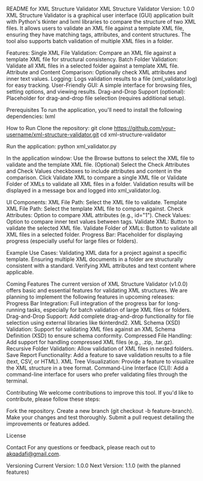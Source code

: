 README for XML Structure Validator
XML Structure Validator
Version: 1.0.0
XML Structure Validator is a graphical user interface (GUI) application built with Python's tkinter and lxml libraries to compare the structure of two XML files. It allows users to validate an XML file against a template XML file, ensuring they have matching tags, attributes, and content structures. The tool also supports batch validation of multiple XML files in a folder.

Features:
Single XML File Validation: Compare an XML file against a template XML file for structural consistency.
Batch Folder Validation: Validate all XML files in a selected folder against a template XML file.
Attribute and Content Comparison: Optionally check XML attributes and inner text values.
Logging: Logs validation results to a file (xml_validator.log) for easy tracking.
User-Friendly GUI: A simple interface for browsing files, setting options, and viewing results.
Drag-and-Drop Support (optional): Placeholder for drag-and-drop file selection (requires additional setup).

Prerequisites
To run the application, you'll need to install the following dependencies:
lxml

How to Run
Clone the repository:
git clone https://github.com/your-username/xml-structure-validator.git
cd xml-structure-validator

Run the application:
python xml_validator.py

In the application window:
Use the Browse buttons to select the XML file to validate and the template XML file.
(Optional) Select the Check Attributes and Check Values checkboxes to include attributes and content in the comparison.
Click Validate XML to compare a single XML file or Validate Folder of XMLs to validate all XML files in a folder.
Validation results will be displayed in a message box and logged into xml_validator.log.


UI Components:
XML File Path: Select the XML file to validate.
Template XML File Path: Select the template XML file to compare against.
Check Attributes: Option to compare XML attributes (e.g., id="1").
Check Values: Option to compare inner text values between tags.
Validate XML: Button to validate the selected XML file.
Validate Folder of XMLs: Button to validate all XML files in a selected folder.
Progress Bar: Placeholder for displaying progress (especially useful for large files or folders).


Example Use Cases:
Validating XML data for a project against a specific template.
Ensuring multiple XML documents in a folder are structurally consistent with a standard.
Verifying XML attributes and text content where applicable.


Coming Features
The current version of XML Structure Validator (v1.0.0) offers basic and essential features for validating XML structures. We are planning to implement the following features in upcoming releases:
Progress Bar Integration: Full integration of the progress bar for long-running tasks, especially for batch validation of large XML files or folders.
Drag-and-Drop Support: Add complete drag-and-drop functionality for file selection using external libraries like tkinterdnd2.
XML Schema (XSD) Validation: Support for validating XML files against an XML Schema Definition (XSD) to ensure schema conformity.
Compressed File Handling: Add support for handling compressed XML files (e.g., .zip, .tar.gz).
Recursive Folder Validation: Allow validation of XML files in nested folders.
Save Report Functionality: Add a feature to save validation results to a file (text, CSV, or HTML).
XML Tree Visualization: Provide a feature to visualize the XML structure in a tree format.
Command-Line Interface (CLI): Add a command-line interface for users who prefer validating files through the terminal.

Contributing
We welcome contributions to improve this tool. If you'd like to contribute, please follow these steps:

Fork the repository.
Create a new branch (git checkout -b feature-branch).
Make your changes and test thoroughly.
Submit a pull request detailing the improvements or features added.

License


Contact
For any questions or feedback, please reach out to akqadafi@gmail.com.

Versioning
Current Version: 1.0.0
Next Version: 1.1.0 (with the planned features)
